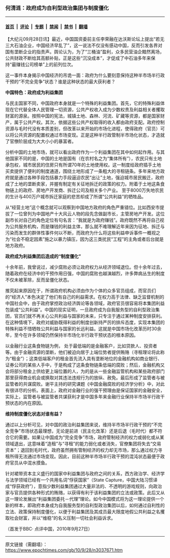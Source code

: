 ### 何清涟：政府成为自利型政治集团与制度僵化

---

#### [首页](../../../..?n3037671) &nbsp;|&nbsp; [评论](../../../../../epoch-comment?n3037671) &nbsp;|&nbsp; [专题](../../../../../epoch-special?n3037671) &nbsp;|&nbsp; [禁闻](../../../../../epoch-news?n3037671) &nbsp;|&nbsp; [禁书](../../../../../books?n3037671) &nbsp;|&nbsp; [翻墙](https://github.com/gfw-breaker/nogfw/blob/master/README.md?n3037671)


<div class="post_content" id="artbody" itemprop="articleBody">
 <!-- article content begin -->
 <p>
  【大纪元09月28日讯】最近，中国国资委前主任李荣融在达沃斯论坛上提出“若无三大石油企业，中国经济早乱了”，这一说法不仅没有感动中国，反而引发各界对国有垄断企业的指责声。舆论认为，为了“三桶油”盈利，众多民营油企黯然离场，公共财政不断给其高额补贴，正是这些“沉没成本”，才促成了中石油多年来保持“最赚钱公司榜单”上的前列位次。
 </p>
 <p>
  这一事件本身揭示中国经济的吊诡一面：政府为什么要刻意保持这种半市场半行政干预的“不完全竞争”状态？谁是这种状态的最大获利者？
 </p>
 <p>
  <b>
   中国特色：政府成为利益集团
  </b>
 </p>
 <p>
  与民主国家不同，中国政府本身就是一个特殊的利益集团。首先，它的特殊利益体现在它代替全体人民管理一切资源，公共产权收入成为少数权贵及利益相关者攫取财富的源泉。按照中国的宪法，城镇土地、森林、河流、矿藏等资源，都是国家财产，属于公共产权。其次，依据这些公共产权取得的收入都由政府支配。政府控制资源与毛时代没有本质差别，但改革以来开始的市场化进程，使得政府（官员）可以将公共资源的配置权通过市场变现。正是这种半行政管制半市场化状态，才造就了官僚阶层成为大大小小的暴富者。
 </p>
 <p>
  分析中国的土地市场，就可以看出政府作为一个利益集团在其中如何起作用。与其他国家不同的是，中国的土地是国有（在农村名之为“集体所有”），农民只有土地承包权，城市居民的住房只有所谓70年的土地使用权。这一制度给政府插手土地买卖提供了便利的制度通道，围绕土地形成了一条粗大的寻租链条。多年来地方政府就是通过各种手段包括暴力手段逼迫农民“出让”土地，强迫城市居民搬迁，政府成了土地的垄断卖家，并握有制定有关征地拆迁的政策的权力。附着于土地这条食物链上的政府、房地产开发商、拆迁公司及相关多个产业。 至于8000万失地农民的生计与400万户城市拆迁家庭的悲苦却成了所谓“公共利益”的牺牲品。
 </p>
 <p>
  从“经营土地”这个概念就可以观察到中国地方政府的角色严重错位。比如西安市提拔了一位曾列为中国地产十大风云人物的段先念做副市长，主管房地产开发。这位副市长对自己的角色定位有句名言：“我就是为政府赚钱”。政府既然不再将自己视为公共服务机构，而是赚钱的利益主体，那么就不难理解近年来因为征地、拆迁与污染而发生的群体性事件何以不断，而政府为什么将这些利益申诉事件一概视之为“社会不稳定因素”施之以暴力镇压，因为这三类扰民“工程”的主角或者后台就是地方政府。
 </p>
 <p>
  <b>
   政府成为利益集团后造成的“制度僵化”
  </b>
 </p>
 <p>
  十余年前，我曾说过，减少腐败必须让政府权力从经济领域退位。但十余年过去，随着政府在经济中的干预作用日强，中国的腐败也越演越烈，许多弊病丛生的制度不仅未被革除，反而呈僵化状态。
 </p>
 <p>
  推究起来原因在于，所谓政府机构必须由作为个体的众多官员组成，而官员们的“经济人”本色决定了他们有自己的利益需求。在权力高于法律、缺乏监督机制的中国社会中，由于政府掌控政治经济舆论等各领域，政府官员很容易将本集团利益包装成“公共利益”。中国的现实证明，一旦政府成为自我服务型的自利型政治集团，官员们就不再关心公共利益与国家的未来，只专注于通过某种制度安排获利。在这种情境下，政府对威胁既得利益的制度创新持严厉的排斥态度，实现本集团的特殊利益不惜牺牲公共利益与国家的长远利益。这就是中国市场化改革历时30余年，至今在许多领域仍然保持半市场化半行政干预状态的根本原因。
 </p>
 <p>
  以金融行业这条食物链为例， 处于最低端的是金融客户，比如贷款人、投资者等。由于金融资源的垄断，他们被迫向居于上端位势者提供贿赂（寻租理论将此称为“租金”）；这类低端客户的租金首先流入具有垄断地位的金融机构如商业银行、证券公司的某些人手中，于是构成了这条食物链条低端的腐败；然后，金融机构又会将部分租金上供给更上端位置的人，为的是从一些金融监管机构和某些政府部门那里获得商业机会或换取对其违法违规行为的放纵、赦免。最后形成了监管者与被监管者的共谋腐败。谢平主持的研究课题《中国金融腐败的经济学分析》中，对此有很详尽的分析。表面上，政府对金融行业的强干预理由是保证国家的金融安全，实际上，监管者与被监管者共谋获利才是中国多年来金融行业保持半市场半行政干预状态的内在原因。
 </p>
 <p>
  <b>
   维持制度僵化状态对谁有益？
  </b>
 </p>
 <p>
  通过以上分析可见，对中国的政治利益集团来说，维持半市场半行政干预的“不完全竞争”市场状态最理想，无论是前进（民主化改革）还是后退（毛时代）都不符合它的需要。如果让中国成为“完全竞争”市场，政府管制经济的权力或弱化或从某领域退出，这意味着“造租”与“寻租”的能力弱化或者消失，官僚集团将失去“交易资本”；退回到毛时代，政府虽然拥有管制经济的权力却无市场，那么通过权力寻租所得无法通过市场变现。因此，目前这种半市场半行政干预的混沌状态最便于政府官员从中混水摸鱼。
 </p>
 <p>
  针对裙带资本主义盛行的国家中利益集团与政府之间的关系，西方政治学、经济学与法学领域已经有一个共用名词“俘获国家”（State Capture，中国大陆习惯译成“俘获政府”），意指少数利益集团通过大量非法的、不透明的游戏规则，向政治家与官员提供各种形式的贿赂，以获得有利于该利益集团的立法或政策。此后又从这一理论发展出“利益集团委托－代理”理论。如今中国模式将为这一理论提供一个新的样本，即政府本身成为自我服务型的自利型政治集团以后，如何通过自利性的立法、政策保持制度僵化，以便于利益集团及其成员最大限度地假公共利益之名攫取社会财富，并以“维稳”的名义压制一切社会利益诉求。
 </p>
 <p>
  （首发于BBC· 点评中国，2010年9月27日）
 </p>
 <!-- article content end -->
 <div id="below_article_ad">
 </div>
</div>


---

原文链接（需翻墙）：https://www.epochtimes.com/gb/10/9/28/n3037671.htm